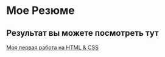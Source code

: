 # Мое Резюме

## Результат вы можете посмотреть тут

[Моя первая работа  на HTML & CSS](https://alexei031.github.io/resume/)

